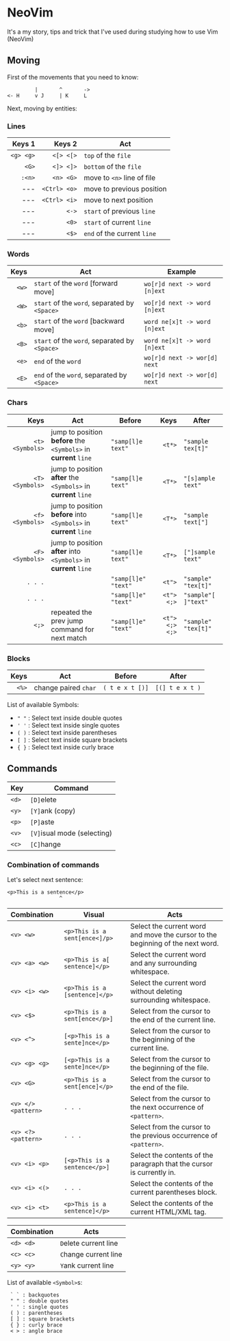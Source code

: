 # NeoVim

It's a my story, tips and trick that I've used during studying how to use Vim (NeoVim)

## Moving

First of the movements that you need to know:

```text
         |       ^       ->
<- H     v J     | K     L
```

Next, moving by entities:

### Lines

Keys 1 | Keys 2 | Act
-----: | -----: | ---
`<g> <g>` | `<[> <[>`| `top` of the `file`
`<G>` | `<]> <]>` | `bottom` of the `file`
`:<n>` | `<n> <G>` | move to `<n>` line of file
--- | `<Ctrl> <o>` | move to previous position
--- | `<Ctrl> <i>` | move to next position
--- | `<->` | `start` of previous `line`
--- | `<0>` | `start` of current `line`
--- | `<$>` | `end` of the current `line`

### Words

Keys | Act | Example
---: | --- | -------
`<w>` | `start` of the `word` [forward move] | `wo[r]d next -> word [n]ext`
`<W>` | `start` of the `word`, separated by `<Space>` | `wo[r]d next -> word [n]ext`
`<b>` | `start` of the `word` [backward move] | `word ne[x]t -> word [n]ext`
`<B>` | `start` of the `word`, separated by `<Space>` | `word ne[x]t -> word [n]ext`
`<e>` | `end` of the `word` | `wo[r]d next -> wor[d] next`
`<E>` | `end` of the `word`, separated by `<Space>` | `wo[r]d next -> wor[d] next`

### Chars

Keys | Act | Before | Keys | After
---: | --- | ------ | ---: | -----
`<t> <Symbols>` | jump to position **before** the `<Symbols>` in **current** `line` | `"samp[l]e text"`| `<t*>` | `"sample tex[t]"`
`<T> <Symbols>` | jump to position **after** the `<Symbols>` in **current** `line` | `"samp[l]e text"`| `<T*>` | `"[s]ample text"`
`<f> <Symbols>` | jump to position **before** into `<Symbols>` in **current** `line` | `"samp[l]e text"`| `<T*>` | `"sample text["]`
`<F> <Symbols>` | jump to position **after** into `<Symbols>` in **current** `line` | `"samp[l]e text"`| `<T*>` | `["]sample text"`
`. . .` | | `"samp[l]e" "text"` | `<t">` | `"sample" "tex[t]"`
`. . .` | | `"samp[l]e" "text"` | `<t"> <;>` | `"sample"[ ]"text"`
`<;>` | repeated the prev jump command for next match | `"samp[l]e" "text"` | `<t"> <;> <;>` | `"sample" "tex[t]"`

### Blocks

Keys | Act | Before | After
---: | --- | ------ | -----
`<%>` | change paired `char` | `( t e x t [)]` | `[(] t e x t )`

List of available Symbols:

* `" "` : Select text inside double quotes
* `' '` : Select text inside single quotes
* `( )` : Select text inside parentheses
* `[ ]` : Select text inside square brackets
* `{ }` : Select text inside curly brace

## Commands

Key | Command
--- | -------
`<d>` | `[D]`elete
`<y>` | `[Y]`ank (copy)
`<p>` | `[P]`aste
`<v>` | `[V]`isual mode (selecting)
`<c>` | `[C]`hange

### Combination of commands

Let's select next sentence:  

```note
<p>This is a sentence</p>
                 ^
```

Combination | Visual | Acts
:---------- | ------ | ----
`<v> <w>` | `<p>This is a sent[ence<]/p>` | Select the current word and move the cursor to the beginning of the next word.
`<v> <a> <w>` | `<p>This is a[ sentence]</p>` | Select the current word and any surrounding whitespace.
`<v> <i> <w>` | `<p>This is a [sentence]</p>` | Select the current word without deleting surrounding whitespace.
`<v> <$>` | `<p>This is a sent[ence</p>]` | Select from the cursor to the end of the current line.
`<v> <^>` | `[<p>This is a sente]nce</p>` | Select from the cursor to the beginning of the current line.
`<v> <g> <g>` | `[<p>This is a sente]nce</p>` | Select from the cursor to the beginning of the file.
`<v> <G>` | `<p>This is a sent[ence]</p>` | Select from the cursor to the end of the file.
`<v> </> <pattern>` | `. . .` | Select from the cursor to the next occurrence of `<pattern>`.
`<v> <?> <pattern>` | `. . .` | Select from the cursor to the previous occurrence of `<pattern>`.
`<v> <i> <p>` | `[<p>This is a sentence</p>]` | Select the contents of the paragraph that the cursor is currently in.
`<v> <i> <(>` | `. . .` | Select the contents of the current parentheses block.
`<v> <i> <t>` | `<p>This is a sentence]</p>` | Select the contents of the current HTML/XML tag.

Combination | Acts
:---------- | ----
`<d> <d>` | `D`elete current line
`<c> <c>` | `C`hange current line
`<y> <y>` | `Y`ank current line

List of available `<Symbol>`s:

```note
 ` ` : backquotes
 " " : double quotes
 ' ' : single quotes
 ( ) : parentheses
 [ ] : square brackets
 { } : curly brace
 < > : angle brace
```
